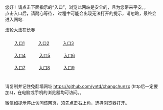 您好！请点击下面指示的“入口”，浏览此网站是安全的，且为您带来平安。。 <br/>
点击入口后，请耐心等待， 过程中可能会出现无法打开的提示，请忽略，最终会进入网站. </br>

法轮大法在长春<br/>
<div style="padding:10px"><a style="margin:20px" target="_blank" href="https://d3fcl921h4a5id.cloudfront.net/2Qpsp?oqbvpwm" id="ccLink1" rel="nofollow">入口1</a> <a target="_blank" style="margin:20px" href="https://d2xixpdesyovzk.cloudfront.net/2Qpsp?vwlvguaw" id="ccLink2" rel="nofollow">入口2</a> <a style="margin:20px" target="_blank" href="https://d1fka0o36k7hb.cloudfront.net/2Qpsp?otiixqww" id="ccLink3" rel="nofollow">入口3</a></div>

<div style="padding:10px" ><a style="margin:20px" target="_blank" href="https://d3fcl921h4a5id.cloudfront.net/2Qpsp?oqbvpwm" id="ccLink4" rel="nofollow">入口4</a> <a style="margin:20px" href="https://d2xixpdesyovzk.cloudfront.net/2Qpsp?vwlvguaw" target="_blank" id="ccLink5" rel="nofollow">入口5</a> <a style="margin:20px" href="https://d1fka0o36k7hb.cloudfront.net/2Qpsp?otiixqww" target="_blank" id="ccLink6" rel="nofollow">入口6</a></div>

<div style="padding:10px"><a style="margin:20px" target="_blank" href="https://d3fcl921h4a5id.cloudfront.net/2Qpsp?oqbvpwm" id="ccLink7" rel="nofollow">入口7</a> <a style="margin:20px" href="https://d2xixpdesyovzk.cloudfront.net/2Qpsp?vwlvguaw" target="_blank" id="ccLink8" rel="nofollow">入口8</a> <a style="margin:20px" target="_blank" href="https://d1fka0o36k7hb.cloudfront.net/2Qpsp?otiixqww" id="ccLink9" rel="nofollow">入口9</a></div>

<br/>



请复制并记住免翻墙网址 https://github.com/yntd/changchunzx (http后一定要加s)，在电脑或手机的浏览器均可访问。。<br/>

微信如提示停止访问该网页，须先点击右上角，选择浏览器打开。
